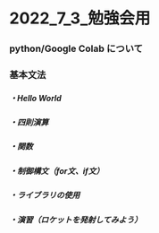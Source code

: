 # 2022_7_3_勉強会用
###  python/Google Colab について
###  基本文法
#####  ・Hello World
#####  ・四則演算
#####  ・関数
#####  ・制御構文（for文、if文）
#####  ・ライブラリの使用
#####  ・演習（ロケットを発射してみよう）
